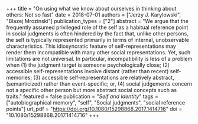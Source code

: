 +++
title = "On using what we know about ourselves in thinking about others: Not so fast"
date = 2018-07-01
authors = ["Jerzy J. Karylowski", "Blazej Mrozinski"]
publication_types = ["2"]
abstract = "We argue that the frequently assumed privileged role of the self as a habitual reference point in social judgments is often hindered by the fact that, unlike other persons, the self is typically represented primarily in terms of internal, unobservable characteristics. This idiosyncratic feature of self-representations may render them incompatible with many other social representations. Yet, such limitations are not universal. In particular, incompatibility is less of a problem when (1) the judgment target is someone psychologically close; (2) accessible self-representations involve distant (rather than recent) self-memories; (3) accessible self-representations are relatively abstract, (semanticized) rather than event-specific; or, (4) social judgements concern not a specific other person but more abstract social concepts such as traits."
featured = false
publication = "*Self and Identity*"
tags = ["autobiographical memory", "self", "Social judgments", "social reference points"]
url_pdf = "https://doi.org/10.1080/15298868.2017.1414716"
doi = "10.1080/15298868.2017.1414716"
+++


